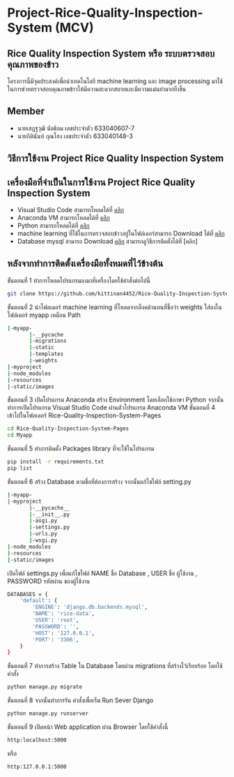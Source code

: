 # Project-Rice-Quality-Inspection-System (MCV)
## Rice Quality Inspection System หรือ ระบบตรวจสอบคุณภาพของข้าว
โครงการนี้มีจุดประสงค์เพื่อนำเทคโนโลยี  machine learning  และ  image processing  มาใช้ในการช่วยตรวจสอบคุณภาพข้าวให้มีความสะดวกสบายและมีความแม่นยำมากยิ่งขึ้น  
## Member
- นายเสฎฐวุฒิ นัตธิลม เลขประจำตัว 633040607-7
- นายกิตินันท์  กุณโฮง เลขประจำตัว 633040148-3
## วิธีการใช้งาน Project Rice Quality Inspection System
## เครื่องมือที่จำเป็นในการใช้งาน Project Rice Quality Inspection System 
- Visual Studio Code สามารถโหลดได้ที่ [คลิก](https://code.visualstudio.com/)
- Anaconda VM สามารถโหลดได้ที่ [คลิก](https://www.anaconda.com/download)
- Python สามารถโหลดได้ที่ [คลิก](https://www.python.org/downloads/windows/)
- machine learning ที่ใช้ในการตรวจสอบข้าวอยู่ในโฟล์เดอร์สามารถ Download ได้ที่ [คลิก](https://drive.google.com/drive/folders/1yLBpLO_PjkgbKLM0vWjzl8bm8RPR6Eo9?usp=drive_link)
- Database mysql สามารถ Download  [คลิก](https://dev.mysql.com/downloads/installer/) สามารถดูวิธีการติดตั้งได้ที่ [คลิก] 
## หลังจากทำการติดตั้งเครื่องมือทั้งหมดที่ไว้ข้างต้น
ขั้นตอนที่ 1 ทำการโหลดโปรแกรมลงมาที่เครื่องโดยใช้คำสั่งต่อไปนี้ 
``` bash
git clone https://github.com/kittinan4452/Rice-Quality-Inspection-System-Pages.git
```
ขั้นตอนที่ 2 นำโฟลเดอร์ machine learning ที่โหลดจากลิ้งคด้านบนที่ชื่อว่า weights ใส่ลงในโฟล์เดอร์ myapp เหมือน Path 
```bash
|-myapp-
       |-__pycache
       |-migrations
       |-static
       |-templates
       |-weights  
|-myproject
|-node_modules
|-resources
|-static/images
```
ขั้นตอนที่ 3 เปิดโปรแกรม Anaconda สร้าง Environment โดยเลือกใช้ภาษา Python จากนั้นทำการเปิดโปรแกรม Visual Studio Code ผ่านตัวโปรแกรม Anaconda VM
ขั้นตอนที่ 4 เข้าไปในโฟลเดอร์ Rice-Quality-Inspection-System-Pages
```bash
cd Rice-Quality-Inspection-System-Pages
cd Myapp
```
ขั้นตอนที่ 5 ทำการติดตั้ง Packages library ที่จะใช้ในโปรแกรม
```bash
pip install -r requirements.txt
pip list
```
ขั้นตอนที่ 6 สร้าง Database ตามชื่อที่ต้องการสร้าง จากนั้นแก้ไขไฟล์ setting.py  
```bash
|-myapp- 
|-myproject
       |-__pycache__
       |-__init__.py
       |-asgi.py
       |-settings.py
       |-urls.py 
       |-wsgi.py 
|-node_modules
|-resources
|-static/images
```
เปิดไฟล์ settings.py เพื่อแก้ไขไฟล์ NAME ชื่อ Database , USER ชื่อ ผู้ใช้งาน , PASSWORD รหัสผ่าน ของผู้ใช้งาน  
```bash
DATABASES = {
    'default': {
        'ENGINE': 'django.db.backends.mysql', 
        'NAME': 'rice-data',
        'USER': 'root',
        'PASSWORD': '',
        'HOST': '127.0.0.1',
        'PORT': '3306',
    }
}

```
ขั้นตอนที่ 7 ทำการสร้าง Table ใน Database โดยผ่าน migrations ที่สร้างไว้เรียบร้อย โดยใช้คำสั้ง
```bash
python manage.py migrate
``` 
ขั้นตอนที่ 8 จากนั้นทำการรัน คำสั่งเพื่อเริ่ม Run Sever Django
```bash
python manage.py runserver
```
ขั้นตอนที่ 9 เปิดหน้า Web application ผ่าน Browser โดยใช้คำสั่งนี้
```bash
http:localhost:5000
```
หรือ
```bash
http:127.0.0.1:5000
```

